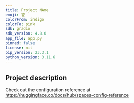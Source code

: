 ```yaml
---
title: Project NAme
emoji: 🏆
colorFrom: indigo
colorTo: pink
sdk: gradio
sdk_version: 4.8.0
app_file: app.py
pinned: false
license: mit
pip_version: 23.3.1
python_version: 3.11.6
---
```


Project description
---

Check out the configuration reference at https://huggingface.co/docs/hub/spaces-config-reference
